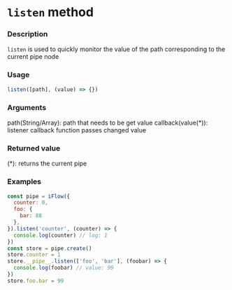 # `listen` method

### Description
`listen` is used to quickly monitor the value of the path corresponding to the current pipe node
 

### Usage
```javascript
listen([path], (value) => {})
```

### Arguments
path(String/Array): path that needs to be get value
callback(value(*)): listener callback function passes changed value

### Returned value
(*): returns the current pipe

### Examples
```javascript
const pipe = iFlow({
  counter: 0,
  foo: {
    bar: 88
  },
}).listen('counter', (counter) => {
  console.log(counter) // log: 1
})
const store = pipe.create()
store.counter = 1
store.__pipe__.listen(['foo', 'bar'], (foobar) => {
  console.log(foobar) // value: 99
})
store.foo.bar = 99
```
